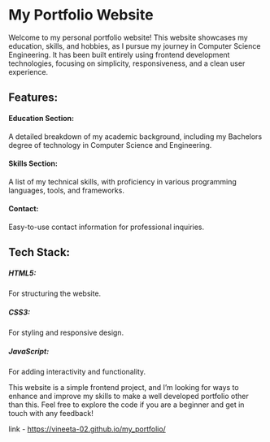 # My Portfolio Website 
Welcome to my personal portfolio website! This website showcases my education, skills, and hobbies, as I pursue my journey in Computer Science Engineering. It has been built entirely using frontend development technologies, focusing on simplicity, responsiveness, and a clean user experience.

## Features:

#### Education Section: 
A detailed breakdown of my academic background, including my Bachelors degree of technology in Computer Science and Engineering.

#### Skills Section: 
A list of my technical skills, with proficiency in various programming languages, tools, and frameworks.

#### Contact: 
Easy-to-use contact information for professional inquiries.

## Tech Stack:
##### HTML5: 
For structuring the website.
##### CSS3: 
For styling and responsive design.
##### JavaScript: 
For adding interactivity and functionality.

This website is a simple frontend project, and I’m looking for ways to enhance and improve my skills to make a well developed portfolio other than this. 
Feel free to explore the code if you are a beginner and get in touch with any feedback!

link - https://vineeta-02.github.io/my_portfolio/
